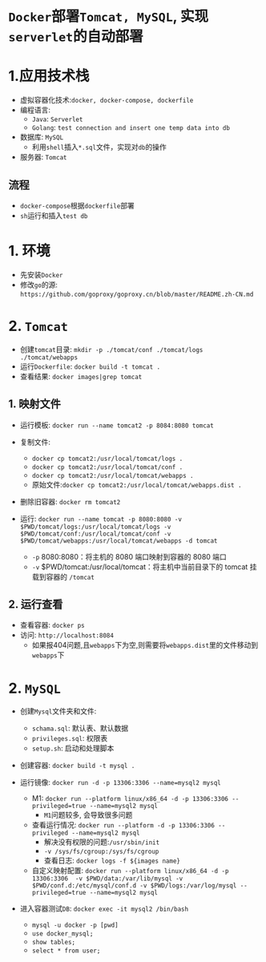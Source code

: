 # `Docker`部署`Tomcat, MySQL`, 实现`serverlet`的自动部署

# 1.应用技术栈
  - 虚拟容器化技术:`docker, docker-compose, dockerfile`
  - 编程语言: 
    - `Java`: `Serverlet`
    - `Golang`: `test connection and insert one temp data into db`
  - 数据库: `MySQL`
    - 利用`shell`插入`*.sql`文件，实现对`db`的操作
  - 服务器: `Tomcat`

## 流程
- `docker-compose`根据`dockerfile`部署
- `sh`运行和插入`test db`

# 1. 环境
- 先安装`Docker`
- 修改`go`的源: `https://github.com/goproxy/goproxy.cn/blob/master/README.zh-CN.md`

# 2. `Tomcat`
- 创建`tomcat`目录: `mkdir -p ./tomcat/conf ./tomcat/logs ./tomcat/webapps`
- 运行`Dockerfile`: `docker build -t tomcat .`
- 查看结果: `docker images|grep tomcat`

## 1. 映射文件
- 运行模板: `docker run --name tomcat2 -p 8084:8080 tomcat`

- 复制文件: 
  - `docker cp tomcat2:/usr/local/tomcat/logs .`
  - `docker cp tomcat2:/usr/local/tomcat/conf .`
  - `docker cp tomcat2:/usr/local/tomcat/webapps .`
  - 原始文件:`docker cp tomcat2:/usr/local/tomcat/webapps.dist .`

- 删除旧容器: `docker rm tomcat2`
- 运行: `docker run --name tomcat -p 8080:8080 -v $PWD/tomcat/logs:/usr/local/tomcat/logs -v $PWD/tomcat/conf:/usr/local/tomcat/conf -v $PWD/tomcat/webapps:/usr/local/tomcat/webapps -d tomcat`
    - `-p` 8080:8080：将主机的 8080 端口映射到容器的 8080 端口
    - `-v` $PWD/tomcat:/usr/local/tomcat：将主机中当前目录下的 tomcat 挂载到容器的 `/tomcat`

## 2. 运行查看
- 查看容器: `docker ps `
- 访问: `http://localhost:8084`
  - 如果报404问题,且`webapps`下为空,则需要将`webapps.dist`里的文件移动到`webapps`下

# 2. `MySQL`
- 创建`Mysql`文件夹和文件:
  - `schama.sql`: 默认表、默认数据
  - `privileges.sql`: 权限表
  - `setup.sh`: 启动和处理脚本

- 创建容器: `docker build -t mysql .`
- 运行镜像: `docker run -d -p 13306:3306 --name=mysql2 mysql`
  - M1: `docker run --platform linux/x86_64 -d -p 13306:3306 --privileged=true --name=mysql2 mysql`
    - `M1`问题较多, 会导致很多问题
  - 查看运行情况: `docker run --platform -d -p 13306:3306 --privileged --name=mysql2 mysql`
    - 解决没有权限的问题:`/usr/sbin/init`
    - `-v /sys/fs/cgroup:/sys/fs/cgroup`
    - 查看日志: `docker logs -f ${images name}`
  - 自定义映射配置: `docker run --platform linux/x86_64 -d -p 13306:3306  -v $PWD/data:/var/lib/mysql -v $PWD/conf.d:/etc/mysql/conf.d -v $PWD/logs:/var/log/mysql --privileged=true --name=mysql2 mysql`

- 进入容器测试`DB`: `docker exec -it mysql2 /bin/bash`
  - `mysql -u docker -p [pwd]`
  - `use docker_mysql;`
  - `show tables;`
  - `select * from user;`
